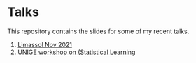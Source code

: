 # Talks

This repository contains the slides for some of my recent talks.

1. [Limassol Nov 2021](https://github.com/dvdlvc/Talks/blob/main/LaVecchia_Slides.pdf)
2. [UNIGE workshop on (Statistical Learning](https://github.com/dvdlvc/Talks/blob/main/Workshop.pdf)
